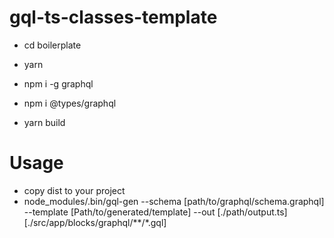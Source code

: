 # gql-ts-classes-template

 - cd boilerplate
 
 - yarn
 
 - npm i -g graphql
 
 - npm i @types/graphql
 
 - yarn build


# Usage
 - copy dist to your project
 - node_modules/.bin/gql-gen --schema [path/to/graphql/schema.graphql] --template [Path/to/generated/template]  --out [./path/output.ts] [./src/app/blocks/graphql/**/*.gql]

